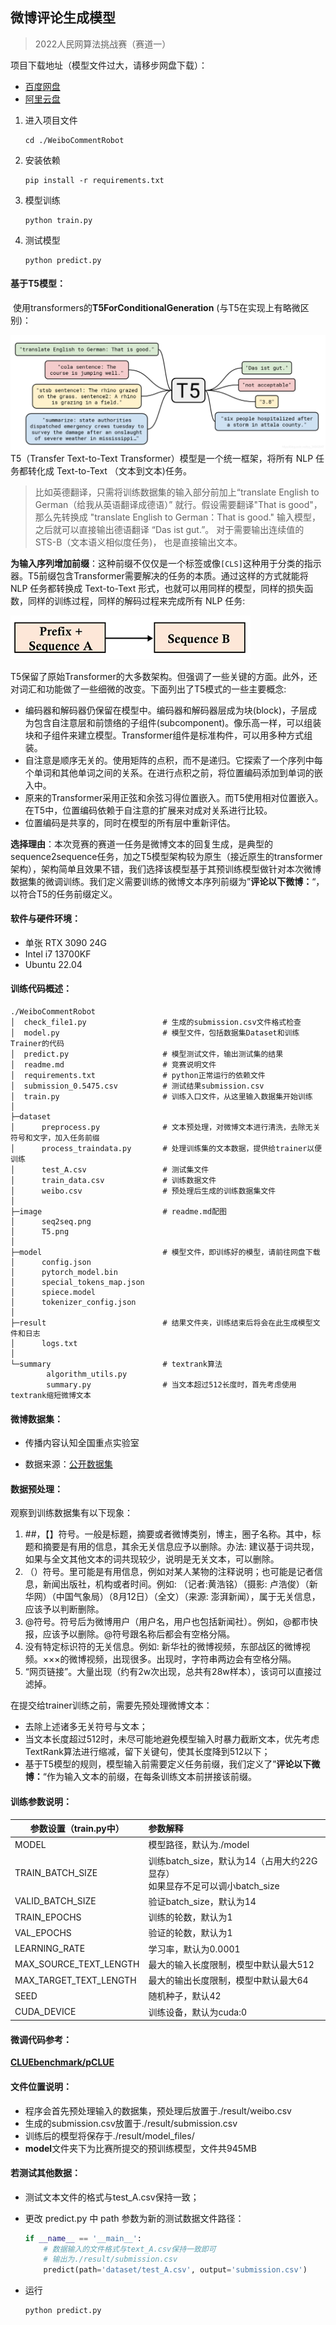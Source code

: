 ## 微博评论生成模型

> 2022人民网算法挑战赛（赛道一）

项目下载地址（模型文件过大，请移步网盘下载）：
* [百度网盘](https://pan.baidu.com/s/136TPLvbTOaikpnhmVFY-jw?pwd=6666)
* [阿里云盘](https://www.aliyundrive.com/s/3s8mbo1XDdP)

1. 进入项目文件

   ```shell
   cd ./WeiboCommentRobot
   ```

2. 安装依赖

   ```shell
   pip install -r requirements.txt
   ```

3. 模型训练

   ```shell
   python train.py
   ```

4. 测试模型

   ```shell
   python predict.py
   ```

#### 基于T5模型：

​	使用transformers的**T5ForConditionalGeneration** (与T5在实现上有略微区别)：

![](./image/T5.png) 	T5（Transfer Text-to-Text Transformer）模型是一个统一框架，将所有 NLP 任务都转化成 Text-to-Text （文本到文本)任务。  

> 比如英德翻译，只需将训练数据集的输入部分前加上“translate English to German（给我从英语翻译成德语）” 就行。假设需要翻译"That is good"，那么先转换成 "translate English to German：That is good." 输入模型，之后就可以直接输出德语翻译 “Das ist gut.”。 对于需要输出连续值的 STS-B（文本语义相似度任务)， 也是直接输出文本。

**为输入序列增加前缀**：这种前缀不仅仅是一个标签或像`[CLS]`这种用于分类的指示器。T5前缀包含Transformer需要解决的任务的本质。通过这样的方式就能将 NLP 任务都转换成 Text-to-Text 形式，也就可以用同样的模型，同样的损失函数，同样的训练过程，同样的解码过程来完成所有 NLP 任务:

![](./image/seq2seq.png)

​	T5保留了原始Transformer的大多数架构。但强调了一些关键的方面。此外，还对词汇和功能做了一些细微的改变。下面列出了T5模式的一些主要概念:

- 编码器和解码器仍保留在模型中。编码器和解码器层成为块(block)，子层成为包含自注意层和前馈络的子组件(subcomponent)。像乐高一样，可以组装块和子组件来建立模型。Transformer组件是标准构件，可以用多种方式组装。
- 自注意是顺序无关的。使用矩阵的点积，而不是递归。它探索了一个序列中每个单词和其他单词之间的关系。在进行点积之前，将位置编码添加到单词的嵌入中。
- 原来的Transformer采用正弦和余弦习得位置嵌入。而T5使用相对位置嵌入。在T5中，位置编码依赖于自注意的扩展来对成对关系进行比较。
- 位置编码是共享的，同时在模型的所有层中重新评估。

**选择理由**：本次竞赛的赛道一任务是微博文本的回复生成，是典型的sequence2sequence任务，加之T5模型架构较为原生（接近原生的transformer架构），架构简单且效果不错，我们选择该模型基于其预训练模型做针对本次微博数据集的微调训练。我们定义需要训练的微博文本序列前缀为”**评论以下微博：**“，以符合T5的任务前缀定义。

#### 软件与硬件环境：

* 单张 RTX 3090 24G
* Intel i7 13700KF
* Ubuntu 22.04

#### 训练代码概述：

```
./WeiboCommentRobot
│  check_file1.py                 # 生成的submission.csv文件格式检查
│  model.py                       # 模型文件，包括数据集Dataset和训练Trainer的代码
│  predict.py                     # 模型测试文件，输出测试集的结果
│  readme.md                      # 竞赛说明文件
│  requirements.txt               # python正常运行的依赖文件
│  submission_0.5475.csv          # 测试结果submission.csv
│  train.py                       # 训练入口文件，从这里输入数据集开始训练
│  
├─dataset
│      preprocess.py              # 文本预处理，对微博文本进行清洗，去除无关符号和文字，加入任务前缀
│      process_traindata.py       # 处理训练集的文本数据，提供给trainer以便训练
│      test_A.csv                 # 测试集文件
│      train_data.csv             # 训练数据文件
│      weibo.csv                  # 预处理后生成的训练数据集文件
│
├─image                           # readme.md配图
│      seq2seq.png                
│      T5.png
│
├─model                           # 模型文件，即训练好的模型，请前往网盘下载
│      config.json
│      pytorch_model.bin
│      special_tokens_map.json
│      spiece.model
│      tokenizer_config.json
│
├─result                          # 结果文件夹，训练结束后将会在此生成模型文件和日志
│      logs.txt
│
└─summary                         # textrank算法
        algorithm_utils.py
        summary.py                # 当文本超过512长度时，首先考虑使用textrank缩短微博文本
```

#### 微博数据集：

* 传播内容认知全国重点实验室

* 数据来源：[公开数据集](http://data.sklccc.com/datashare#)

#### 数据预处理：

观察到训练数据集有以下现象：

1. ##，【】符号。一般是标题，摘要或者微博类别，博主，圈子名称。其中，标题和摘要是有用的信息，其余无关信息应予以删除。办法: 建议基于词共现，如果与全文其他文本的词共现较少，说明是无关文本，可以删除。
2. （）符号。里可能是有用信息，例如对某人某物的注释说明；也可能是记者信息，新闻出版社，机构或者时间。例如: （记者:黄浩铭）（摄影: 卢浩俊）（新华网）（中国气象局）（8月12日）（全文）（来源: 澎湃新闻），属于无关信息，应该予以判断删除。
3. @符号。符号后为微博用户（用户名，用户也包括新闻社）。例如，@都市快报，应该予以删除。@符号跟名称后都会有空格分隔。
4. ‌没有特定标识符的无关信息。例如: 新华社的微博视频，东部战区的微博视频。×××的微博视频，出现很多。出现时，字符串两边会有空格分隔。
5. ‌“网页链接”。大量出现（约有2w次出现，总共有28w样本），该词可以直接过滤掉。

在提交给trainer训练之前，需要先预处理微博文本：

* 去除上述诸多无关符号与文本；
* 当文本长度超过512时，未尽可能地避免模型输入时暴力截断文本，优先考虑TextRank算法进行缩减，留下关键句，使其长度降到512以下；
* 基于T5模型的规则，模型输入前需要定义任务前缀，我们定义了”**评论以下微博：**“作为输入文本的前缀，在每条训练文本前拼接该前缀。

#### 训练参数说明：

| 参数设置（train.py中） | 参数解释                                                     |
| ---------------------- | :----------------------------------------------------------- |
| MODEL                  | 模型路径，默认为./model                                      |
| TRAIN_BATCH_SIZE       | 训练batch_size，默认为14（占用大约22G显存）<br>如果显存不足可以调小batch_size |
| VALID_BATCH_SIZE       | 验证batch_size，默认为14                                     |
| TRAIN_EPOCHS           | 训练的轮数，默认为1                                          |
| VAL_EPOCHS             | 验证的轮数，默认为1                                          |
| LEARNING_RATE          | 学习率，默认为0.0001                                         |
| MAX_SOURCE_TEXT_LENGTH | 最大的输入长度限制，模型中默认最大512                        |
| MAX_TARGET_TEXT_LENGTH | 最大的输出长度限制，模型中默认最大64                         |
| SEED                   | 随机种子，默认42                                             |
| CUDA_DEVICE            | 训练设备，默认为cuda:0                                       |

#### 微调代码参考：

[**CLUEbenchmark/pCLUE**](https://github.com/CLUEbenchmark/pCLUE/blob/main/Fine_tunining_PyTorch.ipynb)

#### 文件位置说明：

* 程序会首先预处理输入的数据集，预处理后放置于./result/weibo.csv
* 生成的submission.csv放置于./result/submission.csv
* 训练后的模型将保存于./result/model_files/
* **model**文件夹下为比赛所提交的预训练模型，文件共945MB

#### 若测试其他数据：

* 测试文本文件的格式与test_A.csv保持一致；

* 更改 predict.py 中 path 参数为新的测试数据文件路径：

  ```python
  if __name__ == '__main__':
      # 数据输入的文件格式与text_A.csv保持一致即可
      # 输出为./result/submission.csv
      predict(path='dataset/test_A.csv', output='submission.csv')
  ```

* 运行

  ```shell
  python predict.py
  ```

